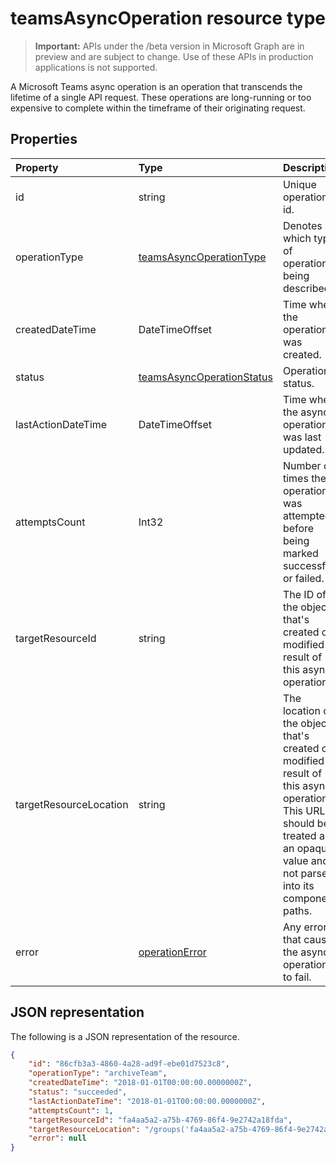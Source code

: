 # teamsAsyncOperation resource type

> **Important:** APIs under the /beta version in Microsoft Graph are in preview and are subject to change. Use of these APIs in production applications is not supported.

A Microsoft Teams async operation is an operation that transcends the lifetime of a single API request. These operations are long-running or too expensive to complete within the timeframe of their originating request.

## Properties

| Property | Type	| Description |
|:---------------|:--------|:----------|
|id|string |Unique operation id.|
|operationType|[teamsAsyncOperationType](teamsasyncoperationtype.md) |Denotes which type of operation is being described.|
|createdDateTime|DateTimeOffset |Time when the operation was created.|
|status|[teamsAsyncOperationStatus](teamsasyncoperationstatus.md)| Operation status.|
|lastActionDateTime|DateTimeOffset |Time when the async operation was last updated.|
|attemptsCount|Int32|Number of times the operation was attempted before being marked successful or failed.|
|targetResourceId|string |The ID of the object that's created or modified as result of this async operation.|
|targetResourceLocation|string|The location of the object that's created or modified as result of this async operation. This URL should be treated as an opaque value and not parsed into its component paths.|
|error|[operationError](operationerror.md)|Any error that causes the async operation to fail.|

## JSON representation

The following is a JSON representation of the resource.

<!-- {
  "blockType": "resource",
  "keyProperty": "id",
  "@odata.type": "microsoft.graph.teamsasyncoperation"
}-->

```json
{
    "id": "86cfb3a3-4860-4a28-ad9f-ebe01d7523c8",
    "operationType": "archiveTeam",
    "createdDateTime": "2018-01-01T00:00:00.0000000Z",
    "status": "succeeded",
    "lastActionDateTime": "2018-01-01T00:00:00.0000000Z",
    "attemptsCount": 1,
    "targetResourceId": "fa4aa5a2-a75b-4769-86f4-9e2742a18fda",
    "targetResourceLocation": "/groups('fa4aa5a2-a75b-4769-86f4-9e2742a18fda')/team",
    "error": null
}
```

<!-- uuid: 20fd7863-9545-40d4-ae8f-fee2d115a690
2015-10-25 14:57:30 UTC -->
<!-- {
  "type": "#page.annotation",
  "description": "teams async operation resource",
  "keywords": "",
  "section": "documentation",
  "tocPath": ""
}-->
